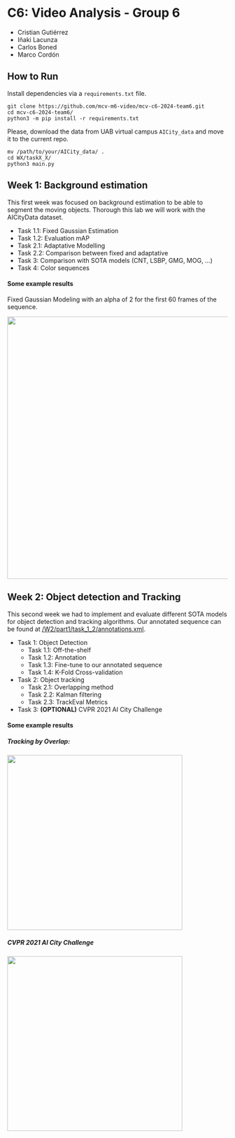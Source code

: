 # C6: Video Analysis - Group 6

* Cristian Gutiérrez
* Iñaki Lacunza
* Carlos Boned
* Marco Cordón

## How to Run
Install dependencies via a `requirements.txt` file.

```
git clone https://github.com/mcv-m6-video/mcv-c6-2024-team6.git
cd mcv-c6-2024-team6/
python3 -m pip install -r requirements.txt
```

Please, download the data from UAB virtual campus `AICity_data` and move it to the current repo.

```
mv /path/to/your/AICity_data/ .
cd WX/taskX_X/
python3 main.py
```

## Week 1: Background estimation
This first week was focused on background estimation to be able to segment the moving objects. Thorough this lab we will work with the AICityData dataset.
- Task 1.1: Fixed Gaussian Estimation
- Task 1.2: Evaluation mAP
- Task 2.1: Adaptative Modelling
- Task 2.2: Comparison between fixed and adaptative
- Task 3: Comparison with SOTA models (CNT, LSBP, GMG, MOG, ...)
- Task 4: Color sequences

#### Some example results
Fixed Gaussian Modeling with an alpha of 2 for the first 60 frames of the sequence.

<img src="https://github.com/mcv-m6-video/mcv-c6-2024-team6/blob/main/W1/task1/gifs/init_alpha_2.gif" width="600" height="auto">

## Week 2: Object detection and Tracking
This second week we had to implement and evaluate different SOTA models for object detection and tracking algorithms.
Our annotated sequence can be found at [/W2/part1/task_1_2/annotations.xml](https://raw.githubusercontent.com/mcv-m6-video/mcv-c6-2024-team6/main/W2/part1/task_1_2/annotations.xml).
- Task 1: Object Detection
    - Task 1.1: Off-the-shelf
    - Task 1.2: Annotation
    - Task 1.3: Fine-tune to our annotated sequence
    - Task 1.4: K-Fold Cross-validation
- Task 2: Object tracking
    - Task 2.1: Overlapping method
    - Task 2.2: Kalman filtering
    - Task 2.3: TrackEval Metrics
- Task 3: **(OPTIONAL)** CVPR 2021 AI City Challenge

#### Some example results

##### Tracking by Overlap:
<img src="https://github.com/mcv-m6-video/mcv-c6-2024-team6/blob/main/W2/part2/task_2/task_2_1/gifs/video_task_2_1_det_th_05_1.gif" width="400" height="auto">


##### CVPR 2021 AI City Challenge
<img src="https://github.com/mcv-m6-video/mcv-c6-2024-team6/blob/main/W2/part2/task_3/results_and_gt/example_gif.gif" width="400" height="auto">
